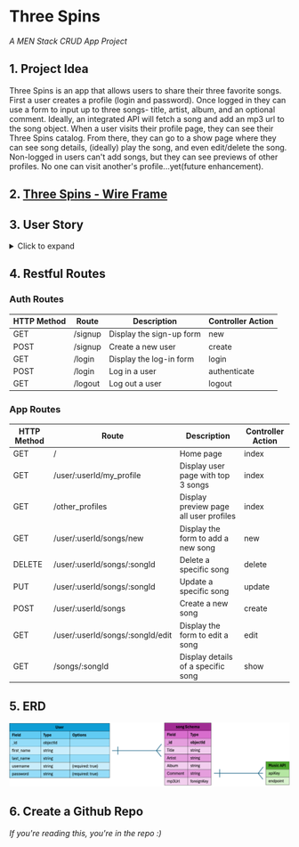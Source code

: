 # Three Spins
<em>A MEN Stack CRUD App Project</em>


## 1. Project Idea
Three Spins is an app that allows users to share their three favorite songs. First a user creates a profile (login and password). Once logged in they can use a form to input up to three songs- title, artist, album, and an optional comment. Ideally, an integrated API will fetch a song and add an mp3 url to the song object. When a user visits their profile page, they can see their Three Spins catalog. From there, they can go to a show page where they can see song details, (ideally) play the song, and even edit/delete the song. Non-logged in users can't add songs, but they can see previews of other profiles. No one can visit another's profile...yet(future enhancement).

## 2. [Three Spins - Wire Frame](https://xd.adobe.com/view/0d13061a-a0c7-4e39-9085-322172204751-5840/?fullscreen)

## 3. User Story
<details>
  <summary>Click to expand</summary>
  
#### a. Sign Up and Create a Profile 
<details>
  <summary>view</summary>
As a music lover, I want to sign up and create a profile, so I can keep track of my favorite songs and share them with others. 
What I Expect: 
A simple sign-up form where I can enter my username, email, and password. 
A confirmation that my profile has been created successfully. 
The ability to log in immediately after signing up. 
</details>

#### b. Add My Favorite Songs 
<details>
  <summary>view</summary>
As a user, I want to add my favorite songs to my profile, so I can easily access and listen to them whenever I want. 
What I Expect: 
A form where I can enter the song title, artist, and album. 
The app should automatically fetch the MP3 file or a playable link for the song. 
A limit of three favorite songs to keep my profile concise. 
</details>

 #### c. Edit or Delete My Favorite Songs 
<details>
  <summary>view</summary>
As a user, I want to be able to edit or delete my favorite songs, so I can update my profile as my music preferences change. 
What I Expect: 
An "Edit" button next to each song that lets me update the song details. 
A "Delete" button to remove a song from my profile. 
A confirmation message before deleting a song to avoid mistakes. 
</details>

 #### d. Listen to My Favorite Songs 
<details>
  <summary>view</summary>
As a user, I want to see the MP3 file or a playable link for each song, so I can listen to them directly from my profile. 
What I Expect: 
A play button or link next to each song that opens the MP3 file or streams the song. 
The ability to play the song without leaving the app (if possible). 
</details>

 #### e. Log In and Log Out 
<details>
  <summary>view</summary>
As a user, I want to log in and log out of my account, so my favorite songs are secure and only accessible to me. 
What I Expect: 
A log-in form where I can enter my username/email and password. 
A "Log Out" button that securely ends my session. 
A message confirming that I’ve successfully logged out. 
</details>

 #### f. View My Profile 
<details>
  <summary>view</summary>
As a user, I want to view my profile, so I can see my personal information and favorite songs in one place. 
What I Expect: 
A profile page that displays my username, email, and list of favorite songs. 
Clear labels for each song (title, artist, album). 
A way to add more songs if I have fewer than three. 
</details>

 #### g. Navigate the App Easily 
<details>
  <summary>view</summary>
As a user, I want to navigate the app easily, so I can quickly find what I’m looking for. 
What I Expect: 
A navigation menu or links to access the home page, profile, and log-in/log-out options. 
Clear buttons for adding, editing, or deleting songs. 
</details>

 #### h. Keep My Data Secure 
<details>
  <summary>view</summary>
As a user, I want my data to be secure, so I can trust the app with my personal information and favorite songs. 
What I Expect: 
My password should be encrypted and not visible to anyone. 
Only I should be able to edit or delete my favorite songs. 
A secure log-in process that protects my account. 
</details>
</details>

## 4. Restful Routes

 ### Auth Routes
   <table>
    <thead>
      <tr>
        <th>HTTP Method</th>
        <th>Route</th>
        <th>Description</th>
        <th>Controller Action</th>
      </tr>
    </thead>
    <tbody>
      <tr>
        <td>GET</td>
        <td>/signup</td>
        <td>Display the sign-up form</td>
        <td>new</td>
      </tr>
      <tr>
        <td>POST</td>
        <td>/signup</td>
        <td>Create a new user</td>
        <td>create</td>
      </tr>
      <tr>
        <td>GET</td>
        <td>/login</td>
        <td>Display the log-in form</td>
        <td>login</td>
      </tr>
      <tr>
        <td>POST</td>
        <td>/login</td>
        <td>Log in a user</td>
        <td>authenticate</td>
      </tr>
      <tr>
        <td>GET</td>
        <td>/logout</td>
        <td>Log out a user</td>
        <td>logout</td>
      </tr>
    </tbody>
  </table>

  ### App Routes
  <table>
  <thead>
    <tr>
      <th>HTTP Method</th>
      <th>Route</th>
      <th>Description</th>
      <th>Controller Action</th>
    </tr>
  </thead>
  <tbody>
    <tr>
      <td>GET</td>
      <td>/</td>
      <td>Home page</td>
      <td>index</td>
    </tr>
    <tr>
      <td>GET</td>
      <td>/user/:userId/my_profile</td>
      <td>Display user page with top 3 songs</td>
      <td>index</td>
    </tr>
    <tr>
      <td>GET</td>
      <td>/other_profiles</td>
      <td>Display preview page all user profiles</td>
      <td>index</td>
    </tr>
    <tr>
      <td>GET</td>
      <td>/user/:userId/songs/new</td>
      <td>Display the form to add a new song</td>
      <td>new</td>
    </tr>
    <tr>
      <td>DELETE</td>
      <td>/user/:userId/songs/:songId</td>
      <td>Delete a specific song</td>
      <td>delete</td>
    </tr>
    <tr>
      <td>PUT</td>
      <td>/user/:userId/songs/:songId</td>
      <td>Update a specific song</td>
      <td>update</td>
    </tr>
    <tr>
      <td>POST</td>
      <td>/user/:userId/songs</td>
      <td>Create a new song</td>
      <td>create</td>
    </tr>
    <tr>
      <td>GET</td>
      <td>/user/:userId/songs/:songId/edit</td>
      <td>Display the form to edit a song</td>
      <td>edit</td>
    </tr>
    <tr>
      <td>GET</td>
      <td>/songs/:songId</td>
      <td>Display details of a specific song</td>
      <td>show</td>
    </tr>
  </tbody>
</table>
 
## 5. ERD

  ![erd imge](image.png)

## 6. Create a Github Repo

<em>If you're reading this, you're in the repo :)</em>